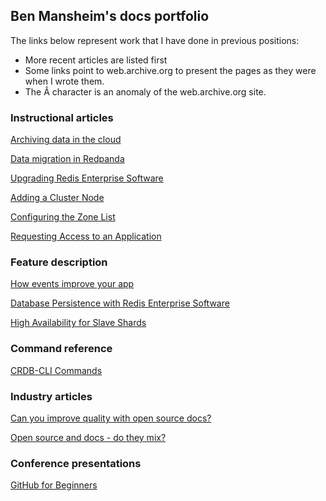 ## Ben Mansheim's docs portfolio

The links below represent work that I have done in previous positions:

- More recent articles are listed first
- Some links point to web.archive.org to present the pages as they were when I wrote them.
- The Â character is an anomaly of the web.archive.org site.

### Instructional articles

[Archiving data in the cloud](https://vectorized.io/docs/data-archiving)

[Data migration in Redpanda](https://vectorized.io/docs/data-migration)

[Upgrading Redis Enterprise Software](https://web.archive.org/web/20210121051848/https://docs.redislabs.com/latest/rs/installing-upgrading/upgrading/)

[Adding a Cluster Node](https://web.archive.org/web/20210121042733/https://docs.redislabs.com/latest/rs/administering/adding-node/)

[Configuring the Zone List](https://forum.tufin.com/support/kc/R19-1/3402.htm)

[Requesting Access to an Application](https://forum.tufin.com/support/kc/R19-1/request_app_access.htm)

### Feature description

[How events improve your app](https://vectorized.io/docs/intro-to-events)

[Database Persistence with Redis Enterprise Software](https://web.archive.org/web/20210121062703/https://docs.redislabs.com/latest/rs/concepts/data-access/persistence/)

[High Availability for Slave Shards](https://web.archive.org/web/20210121062420/https://docs.redislabs.com/latest/rs/administering/database-operations/slave-ha/)

### Command reference

[CRDB-CLI Commands](https://web.archive.org/web/20210124083622/https://docs.redislabs.com/latest/rs/references/crdb-cli-reference/)

### Industry articles

[Can you improve quality with open source docs?](https://drive.google.com/file/d/1ojXOiBUpS63GpR_vcPN_va3jXUe_NKwg/view)

[Open source and docs - do they mix?](https://drive.google.com/file/d/1IyF0JZx6b8teFwdnN_Ile4LHcT0Z4FF1/view)

### Conference presentations

[GitHub for Beginners](https://docs.google.com/presentation/d/1c0CHsHUQFZt9LPrcRjk6wST7C3R4F2dcpy8BZHJzCKM)